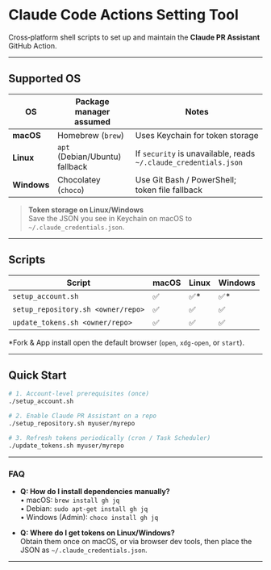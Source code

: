 # Claude Code Actions Setting Tool

Cross‑platform shell scripts to set up and maintain the **Claude PR Assistant** GitHub Action.

---
## Supported OS
| OS | Package manager assumed | Notes |
|----|-------------------------|-------|
| **macOS** | Homebrew (`brew`) | Uses Keychain for token storage |
| **Linux** | `apt` (Debian/Ubuntu) fallback | If `security` is unavailable, reads `~/.claude_credentials.json` |
| **Windows** | Chocolatey (`choco`) | Use Git Bash / PowerShell; token file fallback |

> **Token storage on Linux/Windows**  
> Save the JSON you see in Keychain on macOS to `~/.claude_credentials.json`.

---
## Scripts
| Script | macOS | Linux | Windows |
|--------|-------|-------|---------|
| `setup_account.sh` | ✅ | ✅* | ✅* |
| `setup_repository.sh <owner/repo>` | ✅ | ✅ | ✅ |
| `update_tokens.sh <owner/repo>` | ✅ | ✅ | ✅ |

\*Fork & App install open the default browser (`open`, `xdg-open`, or `start`).

---
## Quick Start
```bash
# 1. Account‑level prerequisites (once)
./setup_account.sh

# 2. Enable Claude PR Assistant on a repo
./setup_repository.sh myuser/myrepo

# 3. Refresh tokens periodically (cron / Task Scheduler)
./update_tokens.sh myuser/myrepo
```

---
### FAQ
- **Q: How do I install dependencies manually?**  
  • macOS: `brew install gh jq`  
  • Debian: `sudo apt-get install gh jq`  
  • Windows (Admin): `choco install gh jq`

- **Q: Where do I get tokens on Linux/Windows?**  
  Obtain them once on macOS, or via browser dev tools, then place the JSON as `~/.claude_credentials.json`.

---